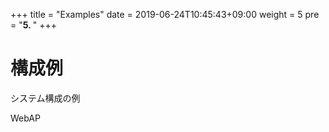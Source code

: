 +++
title = "Examples"
date = 2019-06-24T10:45:43+09:00
weight = 5
pre = "<b>5. </b>"
+++

# 構成例
システム構成の例

WebAP